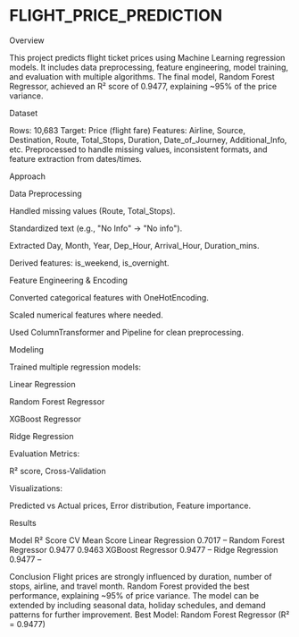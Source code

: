 # FLIGHT_PRICE_PREDICTION

  Overview

This project predicts flight ticket prices using Machine Learning regression models.
It includes data preprocessing, feature engineering, model training, and evaluation with multiple algorithms.
The final model, Random Forest Regressor, achieved an R² score of 0.9477, explaining ~95% of the price variance.

  Dataset

Rows: 10,683
Target: Price (flight fare)
Features: Airline, Source, Destination, Route, Total_Stops, Duration, Date_of_Journey, Additional_Info, etc.
Preprocessed to handle missing values, inconsistent formats, and feature extraction from dates/times.

  Approach

Data Preprocessing

Handled missing values (Route, Total_Stops).

Standardized text (e.g., "No Info" → "No info").

Extracted Day, Month, Year, Dep_Hour, Arrival_Hour, Duration_mins.

Derived features: is_weekend, is_overnight.

Feature Engineering & Encoding

Converted categorical features with OneHotEncoding.

Scaled numerical features where needed.

Used ColumnTransformer and Pipeline for clean preprocessing.


  Modeling

Trained multiple regression models:

Linear Regression

Random Forest Regressor

XGBoost Regressor

Ridge Regression

  Evaluation Metrics:

R² score, Cross-Validation

 Visualizations:

Predicted vs Actual prices, Error distribution, Feature importance.

  Results
 
Model	R² Score	CV Mean Score
Linear Regression	0.7017	–
Random Forest Regressor	0.9477	0.9463
XGBoost Regressor	0.9477	–
Ridge Regression	0.9477	–

Conclusion
Flight prices are strongly influenced by duration, number of stops, airline, and travel month.
Random Forest provided the best performance, explaining ~95% of price variance.
The model can be extended by including seasonal data, holiday schedules, and demand patterns for further improvement.
Best Model: Random Forest Regressor (R² = 0.9477)


